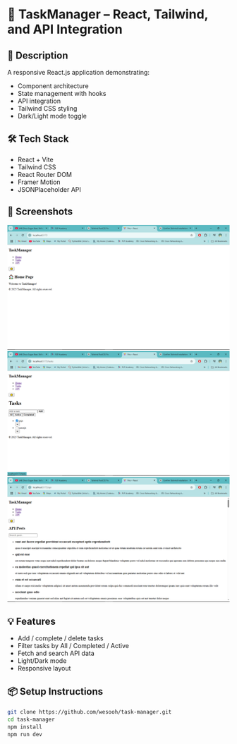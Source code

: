 # 📝 TaskManager – React, Tailwind, and API Integration

## 🚀 Description

A responsive React.js application demonstrating:

- Component architecture
- State management with hooks
- API integration
- Tailwind CSS styling
- Dark/Light mode toggle

## 🛠 Tech Stack

- React + Vite
- Tailwind CSS
- React Router DOM
- Framer Motion
- JSONPlaceholder API

## 📸 Screenshots

![Home Page](./screenshots/home.png)
![Tasks Page](./screenshots/tasks.png)
![API Page](./screenshots/api.png)

## 💡 Features

- Add / complete / delete tasks
- Filter tasks by All / Completed / Active
- Fetch and search API data
- Light/Dark mode
- Responsive layout

## 📦 Setup Instructions

```bash
git clone https://github.com/wesooh/task-manager.git
cd task-manager
npm install
npm run dev
